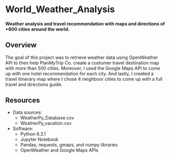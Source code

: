 # World_Weather_Analysis
#### Weather analysis and travel recommendation with maps and directions of +600 cities around the world.  


## Overview 
The goal of this project was to retrieve weather data using OpenWeather API to then help PlanMyTrip Co. create a customer travel destination map with more than 500 cities. Moreover, I used the Google Maps API to come up with one hotel recommendation for each city. And lastly, I created a travel itinerary map where I chose 4 neighboor cities to come up with a full travel and directions guide. 

## Resources
- Data sources:
  - WeatherPy_Database.csv
  - WeatherPy_vacation.csv
- Software:
  - Python 6.3.1
  - Jupyter Notebook
  - Pandas, requests, gmaps, and numpy libraries
  - OpenWeather and Google Maps APIs




